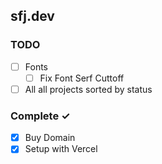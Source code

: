 ## sfj.dev

### TODO

- [ ] Fonts
  - [ ] Fix Font Serf Cuttoff
- [ ] All all projects sorted by status

### Complete ✓

- [x] Buy Domain
- [x] Setup with Vercel

